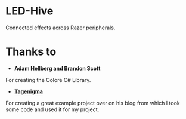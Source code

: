 # LED-Hive
Connected effects across Razer peripherals.

# Thanks to
- **Adam Hellberg and Brandon Scott**

For creating the Colore C# Library. 

- **[Tagenigma](http://tagenigma.com/blog/)** 

For creating a great example project over on his blog from which I took some code and used it for my project.
